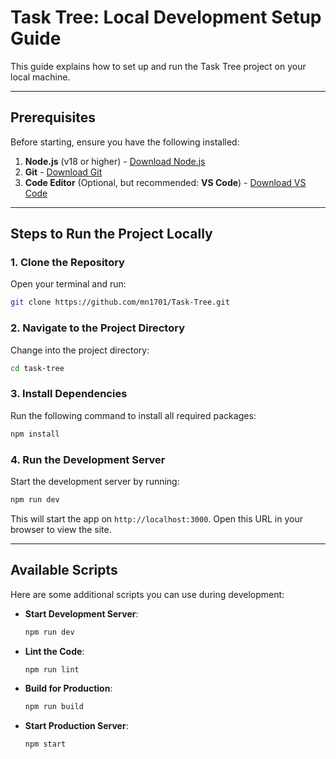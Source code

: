 
# **Task Tree: Local Development Setup Guide**

This guide explains how to set up and run the Task Tree project on your local machine.

---

## **Prerequisites**
Before starting, ensure you have the following installed:
1. **Node.js** (v18 or higher) - [Download Node.js](https://nodejs.org/)
2. **Git** - [Download Git](https://git-scm.com/)
3. **Code Editor** (Optional, but recommended: **VS Code**) - [Download VS Code](https://code.visualstudio.com/)

---

## **Steps to Run the Project Locally**

### 1. **Clone the Repository**
Open your terminal and run:
```bash
git clone https://github.com/mn1701/Task-Tree.git
```

### 2. **Navigate to the Project Directory**
Change into the project directory:
```bash
cd task-tree
```

### 3. **Install Dependencies**
Run the following command to install all required packages:
```bash
npm install
```

### 4. **Run the Development Server**
Start the development server by running:
```bash
npm run dev
```

This will start the app on `http://localhost:3000`. Open this URL in your browser to view the site.

---

## **Available Scripts**
Here are some additional scripts you can use during development:
- **Start Development Server**:
  ```bash
  npm run dev
  ```
- **Lint the Code**:
  ```bash
  npm run lint
  ```
- **Build for Production**:
  ```bash
  npm run build
  ```
- **Start Production Server**:
  ```bash
  npm start
  ```
